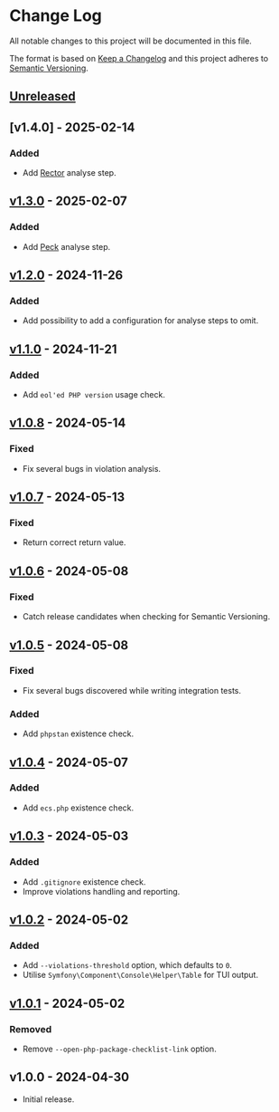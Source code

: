 # Change Log

All notable changes to this project will be documented in this file.

The format is based on [Keep a Changelog](http://keepachangelog.com/) and this project adheres to
[Semantic Versioning](http://semver.org/).

## [Unreleased]

## [v1.4.0] - 2025-02-14
### Added

- Add [Rector](https://github.com/rectorphp/rector) analyse step.

## [v1.3.0] - 2025-02-07
### Added

- Add [Peck](https://github.com/peckphp/peck/) analyse step.

## [v1.2.0] - 2024-11-26
### Added

- Add possibility to add a configuration for analyse steps to omit.

## [v1.1.0] - 2024-11-21
### Added

- Add `eol'ed PHP version` usage check.

## [v1.0.8] - 2024-05-14
### Fixed

- Fix several bugs in violation analysis.

## [v1.0.7] - 2024-05-13
### Fixed

- Return correct return value.

## [v1.0.6] - 2024-05-08
### Fixed

- Catch release candidates when checking for Semantic Versioning.

## [v1.0.5] - 2024-05-08
### Fixed

- Fix several bugs discovered while writing integration tests.

### Added

- Add `phpstan` existence check.

## [v1.0.4] - 2024-05-07
### Added

- Add `ecs.php` existence check.

## [v1.0.3] - 2024-05-03
### Added

- Add `.gitignore` existence check.
- Improve violations handling and reporting.

## [v1.0.2] - 2024-05-02

### Added

- Add `--violations-threshold` option, which defaults to `0`.
- Utilise `Symfony\Component\Console\Helper\Table` for TUI output.

## [v1.0.1] - 2024-05-02

### Removed

- Remove `--open-php-package-checklist-link` option.

## v1.0.0 - 2024-04-30

- Initial release.

[Unreleased]: https://github.com/raphaelstolt/package-analyser/compare/v1.3.0...HEAD

[v1.3.0]: https://github.com/raphaelstolt/package-analyser/compare/v1.2.0...v1.3.0
[v1.2.0]: https://github.com/raphaelstolt/package-analyser/compare/v1.1.0...v1.2.0
[v1.1.0]: https://github.com/raphaelstolt/package-analyser/compare/v1.0.8...v1.1.0
[v1.0.8]: https://github.com/raphaelstolt/package-analyser/compare/v1.0.7...v1.0.8
[v1.0.7]: https://github.com/raphaelstolt/package-analyser/compare/v1.0.6...v1.0.7
[v1.0.6]: https://github.com/raphaelstolt/package-analyser/compare/v1.0.5...v1.0.6
[v1.0.5]: https://github.com/raphaelstolt/package-analyser/compare/v1.0.4...v1.0.5
[v1.0.4]: https://github.com/raphaelstolt/package-analyser/compare/v1.0.3...v1.0.4
[v1.0.3]: https://github.com/raphaelstolt/package-analyser/compare/v1.0.2...v1.0.3
[v1.0.2]: https://github.com/raphaelstolt/package-analyser/compare/v1.0.1...v1.0.2
[v1.0.1]: https://github.com/raphaelstolt/package-analyser/compare/v1.0.0...v1.0.1

